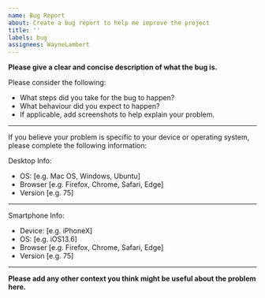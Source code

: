 ```yaml
---
name: Bug Report
about: Create a bug report to help me improve the project
title: ''
labels: bug
assignees: WayneLambert
---
```


**Please give a clear and concise description of what the bug is.**

Please consider the following:

- What steps did you take for the bug to happen?
- What behaviour did you expect to happen?
- If applicable, add screenshots to help explain your problem.

***

If you believe your problem is specific to your device or operating system, please complete the following information:

Desktop Info:

- OS: [e.g. Mac OS, Windows, Ubuntu]
- Browser [e.g. Firefox, Chrome, Safari, Edge]
- Version [e.g. 75]

***

Smartphone Info:

- Device: [e.g. iPhoneX]
- OS: [e.g. iOS13.6]
- Browser [e.g. Firefox, Chrome, Safari, Edge]
- Version [e.g. 75]

***

**Please add any other context you think might be useful about the problem here.**
